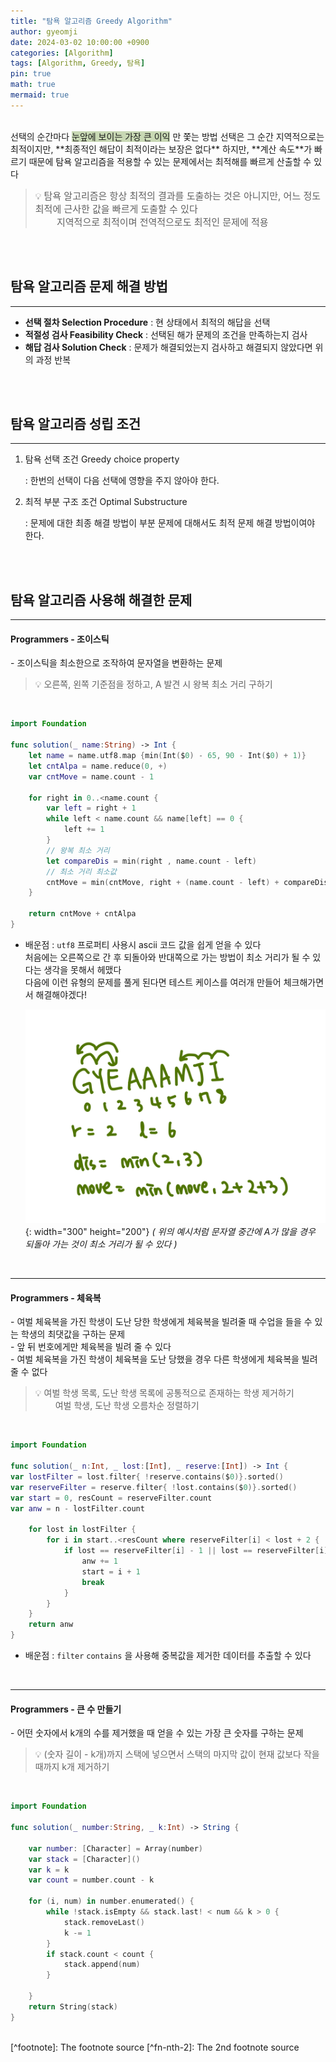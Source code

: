 ```yaml
---
title: "탐욕 알고리즘 Greedy Algorithm"
author: gyeomji
date: 2024-03-02 10:00:00 +0900
categories: [Algorithm]
tags: [Algorithm, Greedy, 탐욕]
pin: true
math: true
mermaid: true
---
```


<br/> 
선택의 순간마다
<span style='background-color:#c8d8b4'> 눈앞에 보이는 가장 큰 이익</span>
만 쫓는 방법  
선택은 그 순간 지역적으로는 최적이지만, **최종적인 해답이 최적이라는 보장은 없다**  
하지만, **계산 속도**가 빠르기 때문에 탐욕 알고리즘을 적용할 수 있는 문제에서는 최적해를 빠르게 산출할 수 있다

> 💡 <span style="font-size: 15px">탐욕 알고리즘은 항상 최적의 결과를 도출하는 것은 아니지만, 어느 정도 최적에 근사한 값을 빠르게 도출할 수 있다<br /> 　 　지역적으로 최적이며 전역적으로도 최적인 문제에 적용</span>

<br/> 
<br/>

## 탐욕 알고리즘 문제 해결 방법

---

- **선택 절차 Selection Procedure** : 현 상태에서 최적의 해답을 선택
- **적절성 검사 Feasibility Check** : 선택된 해가 문제의 조건을 만족하는지 검사
- **해답 검사 Solution Check** : 문제가 해결되었는지 검사하고 해결되지 않았다면 위의 과정 반복

<br/>
<br/>

## 탐욕 알고리즘 성립 조건

---

1. 탐욕 선택 조건 Greedy choice property

   : 한번의 선택이 다음 선택에 영향을 주지 않아야 한다.

2. 최적 부분 구조 조건 Optimal Substructure

   : 문제에 대한 최종 해결 방법이 부분 문제에 대해서도 최적 문제 해결 방법이여야 한다.

<br/>
<br/>

## 탐욕 알고리즘 사용해 해결한 문제

---

#### Programmers - 조이스틱

\- 조이스틱을 최소한으로 조작하여 문자열을 변환하는 문제<br />

> 💡 오른쪽, 왼쪽 기준점을 정하고, A 발견 시 왕복 최소 거리 구하기

<br />

```swift
import Foundation

func solution(_ name:String) -> Int {
    let name = name.utf8.map {min(Int($0) - 65, 90 - Int($0) + 1)}
    let cntAlpa = name.reduce(0, +)
    var cntMove = name.count - 1

    for right in 0..<name.count {
        var left = right + 1
        while left < name.count && name[left] == 0 {
            left += 1
        }
        // 왕복 최소 거리
        let compareDis = min(right , name.count - left)
        // 최소 거리 최소값
        cntMove = min(cntMove, right + (name.count - left) + compareDis)
    }

    return cntMove + cntAlpa
}
```

- 배운점
  : `utf8` 프로퍼티 사용시 ascii 코드 값을 쉽게 얻을 수 있다 <br />
  처음에는 오른쪽으로 간 후 되돌아와 반대쪽으로 가는 방법이 최소 거리가 될 수 있다는 생각을 못해서 헤맸다 <br />
  다음에 이런 유형의 문제를 풀게 된다면 테스트 케이스를 여러개 만들어 체크해가면서 해결해야겠다!

  ![joystick](/assets/img/joystick.jpeg){: width="300" height="200"}
  _( 위의 예시처럼 문자열 중간에 A가 많을 경우 되돌아 가는 것이 최소 거리가 될 수 있다 )_

<br />

---

#### Programmers - 체육복

\- 여벌 체육복을 가진 학생이 도난 당한 학생에게 체육복을 빌려줄 때 수업을 들을 수 있는 학생의 최댓값을 구하는 문제<br />
\- 앞 뒤 번호에게만 체육복을 빌려 줄 수 있다<br />
\- 여벌 체육복을 가진 학생이 체육복을 도난 당했을 경우 다른 학생에게 체육복을 빌려줄 수 없다

> 💡 여벌 학생 목록, 도난 학생 목록에 공통적으로 존재하는 학생 제거하기 <br /> 　 　여벌 학생, 도난 학생 오름차순 정렬하기

<br />

```swift
import Foundation

func solution(_ n:Int, _ lost:[Int], _ reserve:[Int]) -> Int {
var lostFilter = lost.filter{ !reserve.contains($0)}.sorted()
var reserveFilter = reserve.filter{ !lost.contains($0)}.sorted()
var start = 0, resCount = reserveFilter.count
var anw = n - lostFilter.count

    for lost in lostFilter {
        for i in start..<resCount where reserveFilter[i] < lost + 2 {
            if lost == reserveFilter[i] - 1 || lost == reserveFilter[i] + 1 {
                anw += 1
                start = i + 1
                break
            }
        }
    }
    return anw
}
```

- 배운점
  : `filter` `contains` 을 사용해 중복값을 제거한 데이터를 추출할 수 있다 <br />

<br />

---

#### Programmers - 큰 수 만들기

\- 어떤 숫자에서 k개의 수를 제거했을 때 얻을 수 있는 가장 큰 숫자를 구하는 문제<br />

> 💡 (숫자 길이 - k개)까지 스택에 넣으면서 스택의 마지막 값이 현재 값보다 작을 때까지 k개 제거하기

<br />

```swift
import Foundation

func solution(_ number:String, _ k:Int) -> String {

    var number: [Character] = Array(number)
    var stack = [Character]()
    var k = k
    var count = number.count - k

    for (i, num) in number.enumerated() {
        while !stack.isEmpty && stack.last! < num && k > 0 {
            stack.removeLast()
            k -= 1
        }
        if stack.count < count {
            stack.append(num)
        }

    }
    return String(stack)
}
```

<br />
[^footnote]: The footnote source
[^fn-nth-2]: The 2nd footnote source
